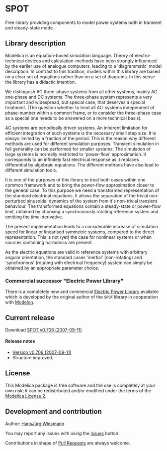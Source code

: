 # SPOT

Free library providing components to model power systems both in transient and steady-state mode.

## Library description

Modelica is an equation-based simulation language. Theory of electro-technical devices and calculation-methods have been strongly influenced by the earlier use of analogue computers, leading to a 'diagrammatic' model description. In contrast to this tradition, models within this library are based on a clear set of equations rather than on a set of diagrams. In this sense the library has a didactic intention.

We distinguish AC three-phase systems from all other systems, mainly AC one-phase and DC systems. The three-phase system represents a very important and widespread, but special case, that deserves a special treatment. (The question whether to treat all AC-systems independent of phase-number within a common frame, or to consider the three-phase case as a special one needs to be answered on a more technical basis).

AC systems are periodically driven systems. An inherent limitation for efficient integration of such systems is the necessary small step size. It is always limited by a fraction of the period. This is the reason why different methods are used for different simulation purposes. Transient simulation in full generality can be performed for smaller systems. The simulation of large systems is normally restricted to 'power-flow' approximation. It corresponds to an infinitely fast electrical response as it replaces differential by algebraic equations. The different methods have also lead to different simulation tools.

It is one of the purposes of this library to treat both cases within one common framework and to bring the power-flow approximation closer to the general case. To this purpose we need a transformed representation of the standard electrical equations. It allows the separation of the trivial non-perturbed sinusoidal dynamics of the system from it's non-trivial transient behaviour. The transformed equations contain a steady-state or power-flow limit, obtained by choosing a synchronously rotating reference system and omitting the time-derivative.

The present implementation leads to a considerable increase of simulation speed for linear or linearised symmetric systems, compared to the direct representation. This is not (yet) the case for nonlinear systems or when sources containing harmonics are present.

As the electric equations are valid in reference systems with arbitrary angular orientation, the standard cases 'inertial' (non-rotating) and 'synchronous' (rotating with electrical frequency) system can simply be obtained by an appropriate parameter choice.

### Commercial successor "Electric Power Library"

There is a completely new and commercial [Electric Power Library](http://www.modelon.com/products/modelica-libraries/electrical-power-library/) available which is developed by the original author of the `SPOT` library in cooperation with [Modelon](http://www.modelon.com).

## Current release

Download [SPOT v0.706 (2007-09-11)](../../archive/v0.706.zip)

#### Release notes

* [Version v0.706 (2007-09-11)](../../archive/v0.706.zip)
 * Structure improved.

## License

This Modelica package is free software and the use is completely at your own risk;
it can be redistributed and/or modified under the terms of the [Modelica License 2](https://modelica.org/licenses/ModelicaLicense2).

## Development and contribution
Author: [HansJ&uuml;rg Wiesmann](hj.wiesmann@bluewin.ch)

You may report any issues with using the [Issues](../../issues) button.

Contributions in shape of [Pull Requests](../../pulls) are always welcome.
